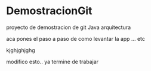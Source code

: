# DemostracionGit
proyecto de demostracion de git Java arquitectura

aca pones el paso a paso de como levantar la app ... etc

kjghjghjghg

modifico esto.. ya termine de trabajar
